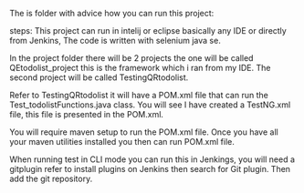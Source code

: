 The is folder with advice how you can run this project:

steps:
This project can run in intelij or eclipse basically any IDE or directly from Jenkins, The code is written with selenium java se.

In the project folder there will be 2 projects the one will be called QEtodolist_project this is the framework which i ran from my IDE.
The second project will be called TestingQRtodolist.

Refer to TestingQRtodolist it will have a POM.xml file that can run the Test_todolistFunctions.java class. You will see I have created a TestNG.xml file,
this file is presented in the POM.xml.

You will require maven setup to run the POM.xml file. 
Once you have all your maven utilities installed you then can run POM.xml file. 

When running test in CLI mode you can run this in Jenkings, you will need a gitplugin refer to install plugins on Jenkins then search for Git plugin.
Then add the git repository. 

